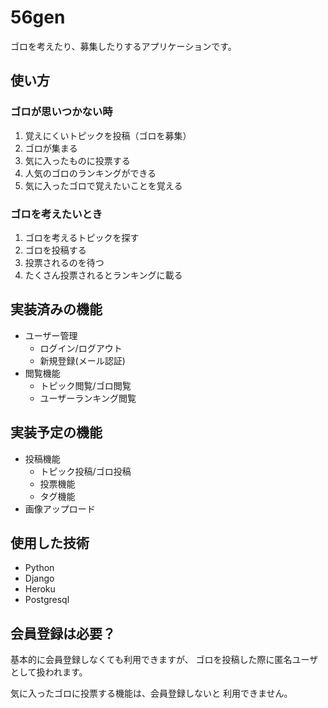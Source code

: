 # 56gen

ゴロを考えたり、募集したりするアプリケーションです。

## 使い方

### ゴロが思いつかない時

1. 覚えにくいトピックを投稿（ゴロを募集）
2. ゴロが集まる
3. 気に入ったものに投票する
4. 人気のゴロのランキングができる
5. 気に入ったゴロで覚えたいことを覚える

### ゴロを考えたいとき

1. ゴロを考えるトピックを探す
2. ゴロを投稿する
3. 投票されるのを待つ
4. たくさん投票されるとランキングに載る

## 実装済みの機能

* ユーザー管理
  * ログイン/ログアウト
  * 新規登録(メール認証)
* 閲覧機能
  * トピック閲覧/ゴロ閲覧
  * ユーザーランキング閲覧

## 実装予定の機能

* 投稿機能
  * トピック投稿/ゴロ投稿
  * 投票機能
  * タグ機能
* 画像アップロード

## 使用した技術

* Python
* Django
* Heroku
* Postgresql

## 会員登録は必要？

基本的に会員登録しなくても利用できますが、
ゴロを投稿した際に匿名ユーザとして扱われます。

気に入ったゴロに投票する機能は、会員登録しないと
利用できません。

